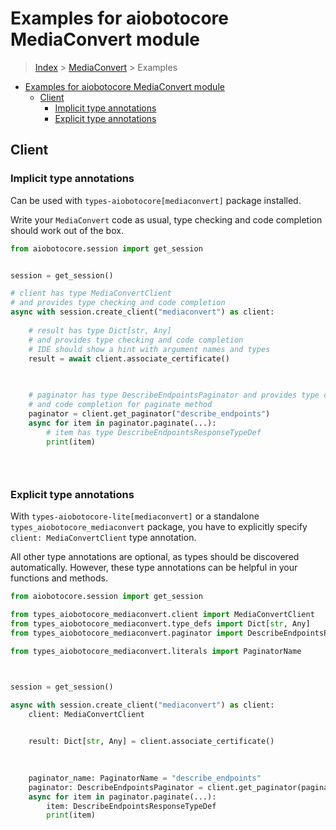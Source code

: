 <a id="examples-for-aiobotocore-mediaconvert-module"></a>

# Examples for aiobotocore MediaConvert module

> [Index](../README.md) > [MediaConvert](./README.md) > Examples

- [Examples for aiobotocore MediaConvert module](#examples-for-aiobotocore-mediaconvert-module)
  - [Client](#client)
    - [Implicit type annotations](#implicit-type-annotations)
    - [Explicit type annotations](#explicit-type-annotations)

<a id="client"></a>

## Client

<a id="implicit-type-annotations"></a>

### Implicit type annotations

Can be used with `types-aiobotocore[mediaconvert]` package installed.

Write your `MediaConvert` code as usual, type checking and code completion
should work out of the box.

```python
from aiobotocore.session import get_session


session = get_session()

# client has type MediaConvertClient
# and provides type checking and code completion
async with session.create_client("mediaconvert") as client:
    
    # result has type Dict[str, Any]
    # and provides type checking and code completion
    # IDE should show a hint with argument names and types
    result = await client.associate_certificate()
    

    
    # paginator has type DescribeEndpointsPaginator and provides type checking
    # and code completion for paginate method
    paginator = client.get_paginator("describe_endpoints")
    async for item in paginator.paginate(...):
        # item has type DescribeEndpointsResponseTypeDef
        print(item)
    

    
```

<a id="explicit-type-annotations"></a>

### Explicit type annotations

With `types-aiobotocore-lite[mediaconvert]` or a standalone
`types_aiobotocore_mediaconvert` package, you have to explicitly specify
`client: MediaConvertClient` type annotation.

All other type annotations are optional, as types should be discovered
automatically. However, these type annotations can be helpful in your functions
and methods.

```python
from aiobotocore.session import get_session

from types_aiobotocore_mediaconvert.client import MediaConvertClient
from types_aiobotocore_mediaconvert.type_defs import Dict[str, Any]
from types_aiobotocore_mediaconvert.paginator import DescribeEndpointsPaginator

from types_aiobotocore_mediaconvert.literals import PaginatorName



session = get_session()

async with session.create_client("mediaconvert") as client:
    client: MediaConvertClient

    
    result: Dict[str, Any] = client.associate_certificate()
    

    
    paginator_name: PaginatorName = "describe_endpoints"
    paginator: DescribeEndpointsPaginator = client.get_paginator(paginator_name)
    async for item in paginator.paginate(...):
        item: DescribeEndpointsResponseTypeDef
        print(item)
    

    
```

